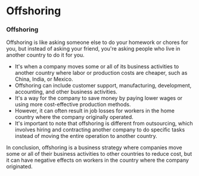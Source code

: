 # Offshoring

### Offshoring

Offshoring is like asking someone else to do your homework or chores for you, but instead of asking your friend, you're asking people who live in another country to do it for you. 

* It's when a company moves some or all of its business activities to another country where labor or production costs are cheaper, such as China, India, or Mexico. 
* Offshoring can include customer support, manufacturing, development, accounting, and other business activities. 
* It's a way for the company to save money by paying lower wages or using more cost-effective production methods. 
* However, it can often result in job losses for workers in the home country where the company originally operated. 
* It's important to note that offshoring is different from outsourcing, which involves hiring and contracting another company to do specific tasks instead of moving the entire operation to another country. 

In conclusion, offshoring is a business strategy where companies move some or all of their business activities to other countries to reduce cost, but it can have negative effects on workers in the country where the company originated.
